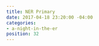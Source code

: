 ```yaml
---
title: NER Primary
date: 2017-04-18 23:20:00 -04:00
categories:
- a-night-in-the-er
position: 32
---
```


